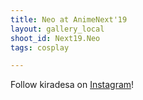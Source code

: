 ```yaml
---
title: Neo at AnimeNext'19
layout: gallery_local
shoot_id: Next19.Neo
tags: cosplay

---
```


Follow kiradesa on [Instagram](https://www.instagram.com/kiradesa)!

